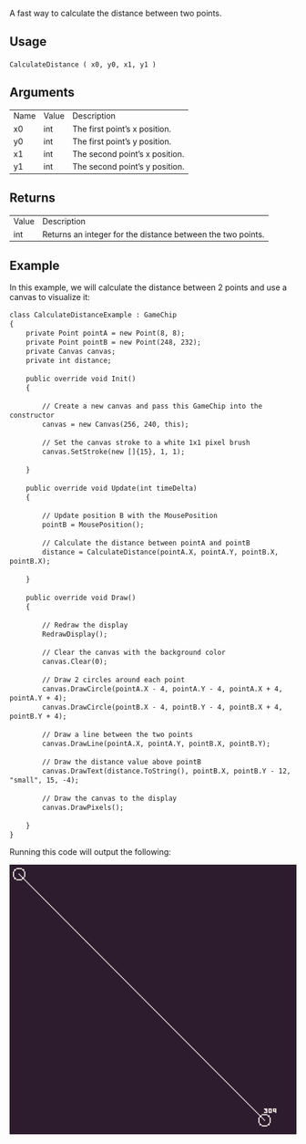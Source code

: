 A fast way to calculate the distance between two points.

## Usage

`CalculateDistance ( x0, y0, x1, y1 )`

## Arguments

<table>
  <tr>
    <td>Name</td>
    <td>Value</td>
    <td>Description</td>
  </tr>
  <tr>
    <td>x0</td>
    <td>int</td>
    <td>The first point’s x position.</td>
  </tr>
  <tr>
    <td>y0</td>
    <td>int</td>
    <td>The first point’s y position.</td>
  </tr>
  <tr>
    <td>x1</td>
    <td>int</td>
    <td>The second point’s x position.</td>
  </tr>
  <tr>
    <td>y1</td>
    <td>int</td>
    <td>The second point’s y position.</td>
  </tr>
</table>


## Returns

<table>
  <tr>
    <td>Value</td>
    <td>Description</td>
  </tr>
  <tr>
    <td>int</td>
    <td>Returns an integer for the distance between the two points.</td>
  </tr>
</table>


## Example

In this example, we will calculate the distance between 2 points and use a canvas to visualize it:

    class CalculateDistanceExample : GameChip
    {
        private Point pointA = new Point(8, 8);
        private Point pointB = new Point(248, 232);
        private Canvas canvas;
        private int distance;

        public override void Init()
        {

            // Create a new canvas and pass this GameChip into the constructor
            canvas = new Canvas(256, 240, this);

            // Set the canvas stroke to a white 1x1 pixel brush
            canvas.SetStroke(new []{15}, 1, 1);

        }

        public override void Update(int timeDelta)
        { 

            // Update position B with the MousePosition
            pointB = MousePosition();

            // Calculate the distance between pointA and pointB
            distance = CalculateDistance(pointA.X, pointA.Y, pointB.X, pointB.X);

        }

        public override void Draw()
        {

            // Redraw the display
            RedrawDisplay();

            // Clear the canvas with the background color
            canvas.Clear(0);

            // Draw 2 circles around each point
            canvas.DrawCircle(pointA.X - 4, pointA.Y - 4, pointA.X + 4, pointA.Y + 4);
            canvas.DrawCircle(pointB.X - 4, pointB.Y - 4, pointB.X + 4, pointB.Y + 4);

            // Draw a line between the two points
            canvas.DrawLine(pointA.X, pointA.Y, pointB.X, pointB.Y);

            // Draw the distance value above pointB
            canvas.DrawText(distance.ToString(), pointB.X, pointB.Y - 12, "small", 15, -4);

            // Draw the canvas to the display
            canvas.DrawPixels();

        }
    }

Running this code will output the following:

![image alt text](images/CalculateDistanceOutput_image_0.png)


